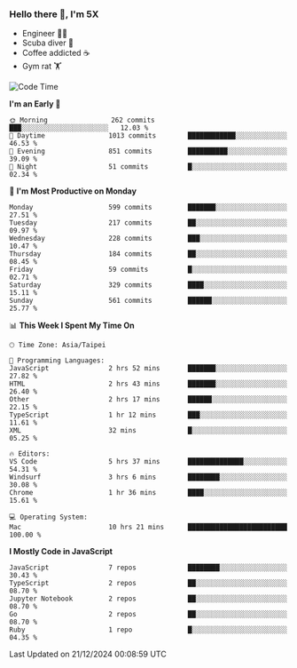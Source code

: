 ### Hello there 👋, I'm 5X

* Engineer 👨‍💻
* Scuba diver 🤿
* Coffee addicted ☕️
* Gym rat 🏋️

<!--START_SECTION:waka-->
![Code Time](http://img.shields.io/badge/Code%20Time-1%2C357%20hrs%202%20mins-blue)

**I'm an Early 🐤** 

```text
🌞 Morning                262 commits         ███░░░░░░░░░░░░░░░░░░░░░░   12.03 % 
🌆 Daytime                1013 commits        ████████████░░░░░░░░░░░░░   46.53 % 
🌃 Evening                851 commits         ██████████░░░░░░░░░░░░░░░   39.09 % 
🌙 Night                  51 commits          █░░░░░░░░░░░░░░░░░░░░░░░░   02.34 % 
```
📅 **I'm Most Productive on Monday** 

```text
Monday                   599 commits         ███████░░░░░░░░░░░░░░░░░░   27.51 % 
Tuesday                  217 commits         ██░░░░░░░░░░░░░░░░░░░░░░░   09.97 % 
Wednesday                228 commits         ███░░░░░░░░░░░░░░░░░░░░░░   10.47 % 
Thursday                 184 commits         ██░░░░░░░░░░░░░░░░░░░░░░░   08.45 % 
Friday                   59 commits          █░░░░░░░░░░░░░░░░░░░░░░░░   02.71 % 
Saturday                 329 commits         ████░░░░░░░░░░░░░░░░░░░░░   15.11 % 
Sunday                   561 commits         ██████░░░░░░░░░░░░░░░░░░░   25.77 % 
```


📊 **This Week I Spent My Time On** 

```text
🕑︎ Time Zone: Asia/Taipei

💬 Programming Languages: 
JavaScript               2 hrs 52 mins       ███████░░░░░░░░░░░░░░░░░░   27.82 % 
HTML                     2 hrs 43 mins       ███████░░░░░░░░░░░░░░░░░░   26.40 % 
Other                    2 hrs 17 mins       ██████░░░░░░░░░░░░░░░░░░░   22.15 % 
TypeScript               1 hr 12 mins        ███░░░░░░░░░░░░░░░░░░░░░░   11.61 % 
XML                      32 mins             █░░░░░░░░░░░░░░░░░░░░░░░░   05.25 % 

🔥 Editors: 
VS Code                  5 hrs 37 mins       ██████████████░░░░░░░░░░░   54.31 % 
Windsurf                 3 hrs 6 mins        ████████░░░░░░░░░░░░░░░░░   30.08 % 
Chrome                   1 hr 36 mins        ████░░░░░░░░░░░░░░░░░░░░░   15.61 % 

💻 Operating System: 
Mac                      10 hrs 21 mins      █████████████████████████   100.00 % 
```

**I Mostly Code in JavaScript** 

```text
JavaScript               7 repos             ████████░░░░░░░░░░░░░░░░░   30.43 % 
TypeScript               2 repos             ██░░░░░░░░░░░░░░░░░░░░░░░   08.70 % 
Jupyter Notebook         2 repos             ██░░░░░░░░░░░░░░░░░░░░░░░   08.70 % 
Go                       2 repos             ██░░░░░░░░░░░░░░░░░░░░░░░   08.70 % 
Ruby                     1 repo              █░░░░░░░░░░░░░░░░░░░░░░░░   04.35 % 
```




 Last Updated on 21/12/2024 00:08:59 UTC
<!--END_SECTION:waka-->
